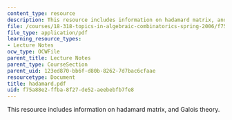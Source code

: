 ```yaml
---
content_type: resource
description: This resource includes information on hadamard matrix, and Galois theory.
file: /courses/18-318-topics-in-algebraic-combinatorics-spring-2006/f75a88e2ffba8f27de52aeebebfb7fe8_hadamard.pdf
file_type: application/pdf
learning_resource_types:
- Lecture Notes
ocw_type: OCWFile
parent_title: Lecture Notes
parent_type: CourseSection
parent_uid: 123ed870-bb6f-d80b-8262-7d7bac6cfaae
resourcetype: Document
title: hadamard.pdf
uid: f75a88e2-ffba-8f27-de52-aeebebfb7fe8
---
```

This resource includes information on hadamard matrix, and Galois theory.

